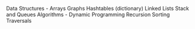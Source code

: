Data Structures -
  Arrays
  Graphs
  Hashtables (dictionary)
  Linked Lists
  Stack and Queues
Algorithms -
  Dynamic Programming
  Recursion
  Sorting
  Traversals

